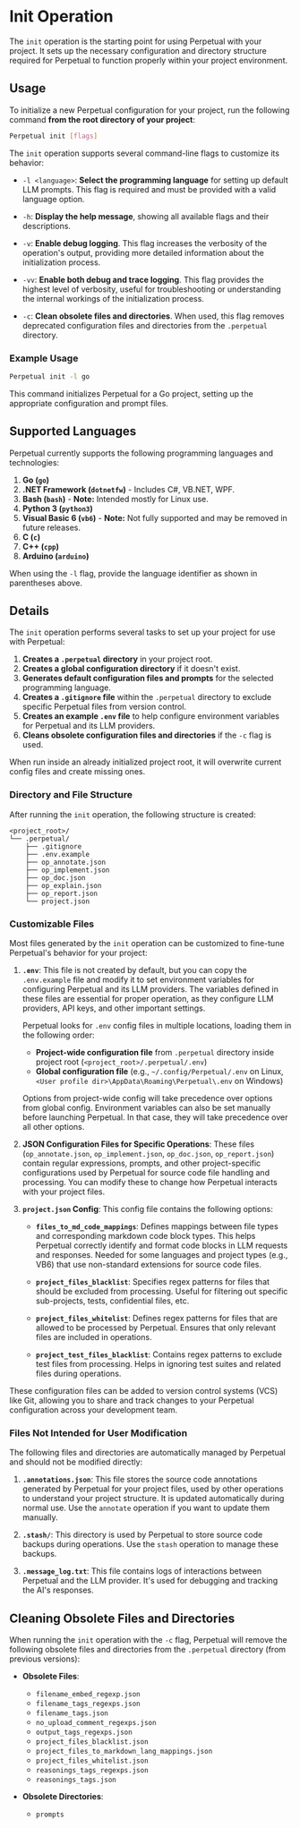 # Init Operation

The `init` operation is the starting point for using Perpetual with your project. It sets up the necessary configuration and directory structure required for Perpetual to function properly within your project environment.

## Usage

To initialize a new Perpetual configuration for your project, run the following command **from the root directory of your project**:

```sh
Perpetual init [flags]
```

The `init` operation supports several command-line flags to customize its behavior:

- `-l <language>`: **Select the programming language** for setting up default LLM prompts. This flag is required and must be provided with a valid language option.

- `-h`: **Display the help message**, showing all available flags and their descriptions.

- `-v`: **Enable debug logging**. This flag increases the verbosity of the operation's output, providing more detailed information about the initialization process.

- `-vv`: **Enable both debug and trace logging**. This flag provides the highest level of verbosity, useful for troubleshooting or understanding the internal workings of the initialization process.

- `-c`: **Clean obsolete files and directories**. When used, this flag removes deprecated configuration files and directories from the `.perpetual` directory.

### Example Usage

```sh
Perpetual init -l go
```

This command initializes Perpetual for a Go project, setting up the appropriate configuration and prompt files.

## Supported Languages

Perpetual currently supports the following programming languages and technologies:

1. **Go (`go`)**
2. **.NET Framework (`dotnetfw`)** - Includes C#, VB.NET, WPF.
3. **Bash (`bash`)** - **Note:** Intended mostly for Linux use.
4. **Python 3 (`python3`)**
5. **Visual Basic 6 (`vb6`)** - **Note:** Not fully supported and may be removed in future releases.
6. **C (`c`)**
7. **C++ (`cpp`)**
8. **Arduino (`arduino`)**

When using the `-l` flag, provide the language identifier as shown in parentheses above.

## Details

The `init` operation performs several tasks to set up your project for use with Perpetual:

1. **Creates a `.perpetual` directory** in your project root.
2. **Creates a global configuration directory** if it doesn't exist.
3. **Generates default configuration files and prompts** for the selected programming language.
4. **Creates a `.gitignore` file** within the `.perpetual` directory to exclude specific Perpetual files from version control.
5. **Creates an example `.env` file** to help configure environment variables for Perpetual and its LLM providers.
6. **Cleans obsolete configuration files and directories** if the `-c` flag is used.

When run inside an already initialized project root, it will overwrite current config files and create missing ones.

### Directory and File Structure

After running the `init` operation, the following structure is created:

```text
<project_root>/
└── .perpetual/
    ├── .gitignore
    ├── .env.example
    ├── op_annotate.json
    ├── op_implement.json
    ├── op_doc.json
    ├── op_explain.json
    ├── op_report.json
    └── project.json
```

### Customizable Files

Most files generated by the `init` operation can be customized to fine-tune Perpetual's behavior for your project:

1. **`.env`**: This file is not created by default, but you can copy the `.env.example` file and modify it to set environment variables for configuring Perpetual and its LLM providers. The variables defined in these files are essential for proper operation, as they configure LLM providers, API keys, and other important settings.

   Perpetual looks for `.env` config files in multiple locations, loading them in the following order:

   - **Project-wide configuration file** from `.perpetual` directory inside project root (`<project_root>/.perpetual/.env`)
   - **Global configuration file** (e.g., `~/.config/Perpetual/.env` on Linux, `<User profile dir>\AppData\Roaming\Perpetual\.env` on Windows)

   Options from project-wide config will take precedence over options from global config. Environment variables can also be set manually before launching Perpetual. In that case, they will take precedence over all other options.

2. **JSON Configuration Files for Specific Operations**: These files (`op_annotate.json`, `op_implement.json`, `op_doc.json`, `op_report.json`) contain regular expressions, prompts, and other project-specific configurations used by Perpetual for source code file handling and processing. You can modify these to change how Perpetual interacts with your project files.

3. **`project.json` Config**: This config file contains the following options:

   - **`files_to_md_code_mappings`**: Defines mappings between file types and corresponding markdown code block types. This helps Perpetual correctly identify and format code blocks in LLM requests and responses. Needed for some languages and project types (e.g., VB6) that use non-standard extensions for source code files.

   - **`project_files_blacklist`**: Specifies regex patterns for files that should be excluded from processing. Useful for filtering out specific sub-projects, tests, confidential files, etc.

   - **`project_files_whitelist`**: Defines regex patterns for files that are allowed to be processed by Perpetual. Ensures that only relevant files are included in operations.

   - **`project_test_files_blacklist`**: Contains regex patterns to exclude test files from processing. Helps in ignoring test suites and related files during operations.

These configuration files can be added to version control systems (VCS) like Git, allowing you to share and track changes to your Perpetual configuration across your development team.

### Files Not Intended for User Modification

The following files and directories are automatically managed by Perpetual and should not be modified directly:

1. **`.annotations.json`**: This file stores the source code annotations generated by Perpetual for your project files, used by other operations to understand your project structure. It is updated automatically during normal use. Use the `annotate` operation if you want to update them manually.

2. **`.stash/`**: This directory is used by Perpetual to store source code backups during operations. Use the `stash` operation to manage these backups.

3. **`.message_log.txt`**: This file contains logs of interactions between Perpetual and the LLM provider. It's used for debugging and tracking the AI's responses.

## Cleaning Obsolete Files and Directories

When running the `init` operation with the `-c` flag, Perpetual will remove the following obsolete files and directories from the `.perpetual` directory (from previous versions):

- **Obsolete Files**:
  - `filename_embed_regexp.json`
  - `filename_tags_regexps.json`
  - `filename_tags.json`
  - `no_upload_comment_regexps.json`
  - `output_tags_regexps.json`
  - `project_files_blacklist.json`
  - `project_files_to_markdown_lang_mappings.json`
  - `project_files_whitelist.json`
  - `reasonings_tags_regexps.json`
  - `reasonings_tags.json`

- **Obsolete Directories**:
  - `prompts`
